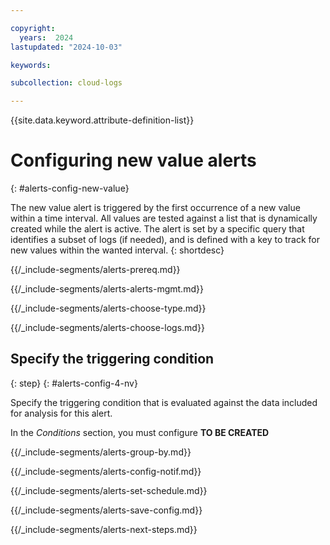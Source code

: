 ```yaml
---

copyright:
  years:  2024
lastupdated: "2024-10-03"

keywords:

subcollection: cloud-logs

---
```


{{site.data.keyword.attribute-definition-list}}



# Configuring new value alerts
{: #alerts-config-new-value}

The new value alert is triggered by the first occurrence of a new value within a time interval. All values are tested against a list that is dynamically created while the alert is active. The alert is set by a specific query that identifies a subset of logs (if needed), and is defined with a key to track for new values within the wanted interval.
{: shortdesc}


{{/_include-segments/alerts-prereq.md}}


{{/_include-segments/alerts-alerts-mgmt.md}}


{{/_include-segments/alerts-choose-type.md}}


{{/_include-segments/alerts-choose-logs.md}}


## Specify the triggering condition
{: step}
{: #alerts-config-4-nv}


Specify the triggering condition that is evaluated against the data included for analysis for this alert.

In the *Conditions* section, you must configure **TO BE CREATED**


{{/_include-segments/alerts-group-by.md}}


{{/_include-segments/alerts-config-notif.md}}


{{/_include-segments/alerts-set-schedule.md}}


{{/_include-segments/alerts-save-config.md}}


{{/_include-segments/alerts-next-steps.md}}

